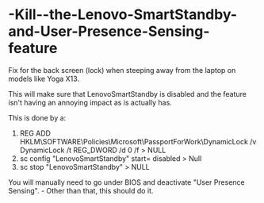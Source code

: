 # -Kill--the-Lenovo-SmartStandby-and-User-Presence-Sensing-feature
Fix for the back screen (lock) when steeping away from the laptop on models like Yoga X13.

This will make sure that LenovoSmartStandby is disabled and the feature isn't having an annoying impact as is actually has.

This is done by a:
1. REG ADD HKLM\SOFTWARE\Policies\Microsoft\PassportForWork\DynamicLock /v DynamicLock /t REG_DWORD /d 0 /f > NULL
2. sc config "LenovoSmartStandby" start= disabled > Null
3. sc stop "LenovoSmartStandby" > NULL

You will manually need to go under BIOS and deactivate "User Presence Sensing". - Other than that, this should do it.
